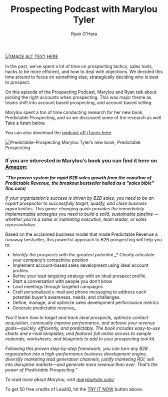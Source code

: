﻿---
title: Prospecting Podcast with Marylou Tyler
description: Last month, we sat down and talked with Marylou Tyler, co-author of Predictable Revenue, and had her on The Prospecting Podcast.
coverImage: /img/sun-grid.jpg
publishDate: Apr 12, 2017

author: Ryan O'Hara
authorProfile:  Ryan O'Hara has been an early employee at several startups helping them with marketing and prospecting tactics, including Dyn who was acquired by Oracle for $600+ million in 2016. He's had prospecting campaigns featured in Fortune, Mashable, and TheNextWeb. Ryan specializes in branding, business development, prospecting, and coaching people on how to make good digital first impressions. He also mentors two accelerators, The Iron Yard and The Alpha Loft, and hosts The Prospecting Podcast.
authorImage: /img/Ryan-OHara-Headshot.png
---


[![IMAGE ALT TEXT HERE](/img/highFivesWithMarylouTyler.png)](https://w.soundcloud.com/player/?visual=true&amp;url=https%3A%2F%2Fapi.soundcloud.com%2Ftracks%2F315443081&amp;show_artwork=true&amp;maxwidth=1080&amp;maxheight=1000
)	

In the past, we’ve spent a lot of time on prospecting tactics, sales tools, hacks to be more efficient, and how to deal with objections. We decided this time around to focus on something else; strategically deciding who is best to prospect.

On this episode of the Prospecting Podcast, Marylou and Ryan talk about picking the right accounts when prospecting. This was major theme as teams shift into account based prospecting, and account based selling.

Marylou spent a ton of time conducting research for her new book, Predictable Prospecting, and so we discussed some of the research as well. Take a listen below.

You can also download the [podcast off iTunes here](https://itunes.apple.com/us/podcast/prospecting-podcast-by-leadiq/id1126111869?mt=2).

![Predictable-Prospecting](/img/Predictable-Prospecting.png) Marylou Tyler’s new book, Predictable Prospecting

### If you are interested in Marylou’s book you can find it here on [Amazon](https://www.amazon.com/Predictable-Prospecting-Radically-Increase-Pipeline/dp/1259835642):

_**“The proven system for rapid B2B sales growth from the coauthor of Predictable Revenue, the breakout bestseller hailed as a “sales bible” (Inc.com)**_

_If your organization’s success is driven by B2B sales, you need to be an expert prospector to successfully target, qualify, and close business opportunities. This game-changing guide provides the immediately implementable strategies you need to build a solid, sustainable pipeline ― whether you’re a sales or marketing executive, team leader, or sales representative._

Based on the acclaimed business model that made Predictable Revenue a runaway bestseller, this powerful approach to B2B prospecting will help you to:

*   _Identify the prospects with the greatest potential_
_*   Clearly articulate your company’s competitive position
*   Implement account-based sales development using ideal account profiles
*   Refine your lead targeting strategy with an ideal prospect profile
*   Start a conversation with people you don’t know
*   Land meetings through targeted campaigns
*   Craft personalized e-mail and phone messaging to address each potential buyer’s awareness, needs, and challenges.
*   Define, manage, and optimize sales development performance metrics
*   Generate predictable revenue_

_You’ll learn how to target and track ideal prospects, optimize contact acquisition, continually improve performance, and achieve your revenue goals―quickly, efficiently, and predictably. The book includes easy-to-use charts and e-mail templates, and features full online access to sample materials, worksheets, and blueprints to add to your prospecting tool kit._

_Following this proven step-by-step framework, you can turn any B2B organization into a high-performance business development engine, diversify marketing lead generation channels, justify marketing ROI, sell into disruptive markets―and generate more revenue than ever. That’s the power of Predictable Prospecting.”_

_To read more about Marylou, visit [maryloutyler.com/](http://maryloutyler.com/)_

To get 50 free credits of LeadIQ, hit the [TRY IT NOW](https://chrome.google.com/webstore/detail/befngoippmpmobkkpkdoblkmofpjihnk) button above.